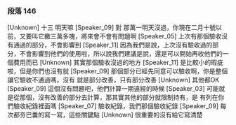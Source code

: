 ### 段落 146

[Unknown] 十三 明天嘛
[Speaker_09] 對 那萬一明天沒過，你現在二月十號以前，又要叫它繳三萬多塊，將來會不會有問題啊
[Speaker_05] 上次有那個驗收沒有通過的部分，不會影響到
[Speaker_11] 因為我們是說，上次沒有驗收過的部分，不會影響到他們的使用啦，所以說我們建議是說，還是可以開始再收他們的一個費用而已
[Unknown] 其實那個驗收沒過的地方
[Speaker_11] 是比較小的瑕疵啦，但是你們也沒有就
[Speaker_09] 那個部分已經先同意可以驗收啊，你是整個讓它驗收不通過嗎，沒有 就是部分改善，只有部分改善
[Unknown] 其他都OK
[Speaker_09] 這個沒有問題吧，他們計算一期違經的時候
[Speaker_03] 可能就是從那個，沒有改善的部分去計算，那其實其他的部分就限制持有，是 有列在你們驗收紀錄裡面嗎
[Speaker_07] 驗收紀錄，我們那個驗收紀錄
[Speaker_09] 每次都夯巴囊的寫一寫，這些關鍵點
[Unknown] 很重要的沒有給它寫清楚